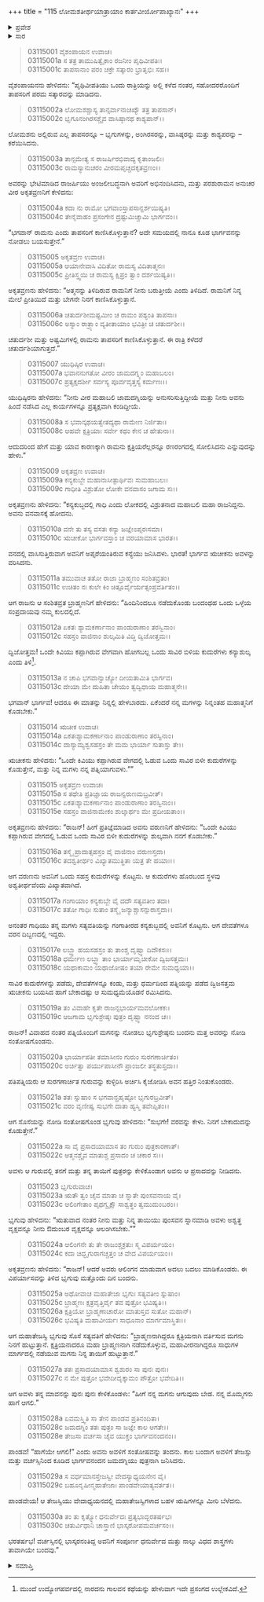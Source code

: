 +++
title = "115 ಲೋಮಶತೀರ್ಥಯಾತ್ರಾಯಾಂ ಕಾರ್ತವೀರ್ಯೋಪಾಖ್ಯಾನಃ"
+++

<details><summary>ಪ್ರವೇಶ</summary>


।।   ಓಂ ಓಂ ನಮೋ ನಾರಾಯಣಾಯ।।   ಶ್ರೀ ವೇದವ್ಯಾಸಾಯ ನಮಃ ।।

ಶ್ರೀ ಕೃಷ್ಣದ್ವೈಪಾಯನ ವೇದವ್ಯಾಸ ವಿರಚಿತ  

**ಶ್ರೀ ಮಹಾಭಾರತ**

**ಆರಣ್ಯಕ ಪರ್ವ**

**ತೀರ್ಥಯಾತ್ರಾ ಪರ್ವ**

**ಅಧ್ಯಾಯ 115**

</details>


<details><summary>ಸಾರ</summary>

ಮಹೇಂದ್ರ ಪರ್ವತದಲ್ಲಿ ಯುಧಿಷ್ಠಿರನು ಪರಶುರಾಮ ಶಿಷ್ಯ ಅಕೃತವ್ರಣನನ್ನು ಭೇಟಿಯಾಗಿ ಪರಶುರಾಮನ ಕುರಿತು ಕೇಳಿದುದು (1-8). ಕನ್ಯಕುಬ್ಜದ ರಾಜ ಗಾಧಿಯ ಮಗಳನ್ನು ಮುನಿ ಋಚೀಕನು ವರಿಸಿದ್ದುದು; ಒಂದೇ ಕಿವಿಯು ಕಪ್ಪಾಗಿರುವ ವೇಗವಾಗಿ ಹೋಗಬಲ್ಲ ಒಂದು ಸಾವಿರ ಬಿಳಿ ಕುದುರೆಗಳು ಕನ್ಯಾಶುಲ್ಕವೆಂದು ಹೇಳುವುದು (9-15). ಋಚೀಕನು ವರುಣನಿಂದ ಕುದುರೆಗಳನ್ನು ಪಡೆದು, ಕನ್ಯಾಶುಲ್ಕವಾಗಿ ಕೊಟ್ಟು, ಗಾಧಿಯ ಮಗಳನ್ನು ವಿವಾಹವಾದುದು (16-18). ಮಾವ ಭೃಗುವಲ್ಲಿ ಋಚೀಕನ ಪತ್ನಿಯು ತನ್ನ ತಾಯಿಗೆ ಸಂತಾನವನ್ನು ಕೇಳಿದಾಗ, ಭೃಗುವು ಅವಳಿಗೂ ಅವಳ ತಾಯಿಗೂ ಸಂತಾನದ ವರವನ್ನು ಕೊಟ್ಟಿದುದು; ಋಚೀಕನಿಗೆ ಜಮದಗ್ನಿಯು ಮಗನಾಗಿ ಜನಿಸಿದುದು (19-30).

</details>


> 03115001 ವೈಶಂಪಾಯನ ಉವಾಚ।  
03115001a ಸ ತತ್ರ ತಾಮುಷಿತ್ವೈಕಾಂ ರಜನೀಂ ಪೃಥಿವೀಪತಿಃ।  
03115001c ತಾಪಸಾನಾಂ ಪರಂ ಚಕ್ರೇ ಸತ್ಕಾರಂ ಭ್ರಾತೃಭಿಃ ಸಹ।।

ವೈಶಂಪಾಯನನು ಹೇಳಿದನು: “ಪೃಥಿವೀಪತಿಯು ಒಂದು ರಾತ್ರಿಯನ್ನು ಅಲ್ಲಿ ಕಳೆದ ನಂತರ, ಸಹೋದರರೊಂದಿಗೆ ತಾಪಸರಿಗೆ ಪರಮ ಸತ್ಕಾರವನ್ನು ಮಾಡಿದನು.

> 03115002a ಲೋಮಶಶ್ಚಾಸ್ಯ ತಾನ್ಸರ್ವಾನಾಚಖ್ಯೌ ತತ್ರ ತಾಪಸಾನ್।  
03115002c ಭೃಗೂನಂಗಿರಸಶ್ಚೈವ ವಾಸಿಷ್ಠಾನಥ ಕಾಶ್ಯಪಾನ್।।

ಲೋಮಶನು ಅಲ್ಲಿರುವ ಎಲ್ಲ ತಾಪಸರನ್ನೂ – ಭೃಗುಗಳನ್ನು, ಅಂಗಿರಸರನ್ನು, ವಾಸಿಷ್ಠರನ್ನು ಮತ್ತು ಕಾಶ್ಯಪರನ್ನು – ಕರೆಯಿಸಿದನು.

> 03115003a ತಾನ್ಸಮೇತ್ಯ ಸ ರಾಜರ್ಷಿರಭಿವಾದ್ಯ ಕೃತಾಂಜಲಿಃ।  
03115003c ರಾಮಸ್ಯಾನುಚರಂ ವೀರಮಪೃಚ್ಚದಕೃತವ್ರಣಂ।।

ಅವರನ್ನು ಭೇಟಿಮಾಡಿದ ರಾಜರ್ಷಿಯು ಅಂಜಲೀಬದ್ಧನಾಗಿ ಅವರಿಗೆ ಅಭಿನಂದಿಸಿದನು, ಮತ್ತು ಪರಶುರಾಮನ ಅನುಚರ ವೀರ ಅಕೃತವ್ರಣನಿಗೆ ಕೇಳಿದನು:

> 03115004a ಕದಾ ನು ರಾಮೋ ಭಗವಾಂಸ್ತಾಪಸಾನ್ದರ್ಶಯಿಷ್ಯತಿ।  
03115004c ತೇನೈವಾಹಂ ಪ್ರಸಂಗೇನ ದ್ರಷ್ಟುಮಿಚ್ಚಾಮಿ ಭಾರ್ಗವಂ।।

“ಭಗವಾನ್ ರಾಮನು ಎಂದು ತಾಪಸರಿಗೆ ಕಾಣಿಸಿಕೊಳ್ಳುತ್ತಾನೆ? ಅದೇ ಸಮಯದಲ್ಲಿ ನಾನೂ ಕೂಡ ಭಾರ್ಗವನನ್ನು ನೋಡಲು ಬಯಸುತ್ತೇನೆ.”

> 03115005 ಅಕೃತವ್ರಣ ಉವಾಚ।  
03115005a ಆಯಾನೇವಾಸಿ ವಿದಿತೋ ರಾಮಸ್ಯ ವಿದಿತಾತ್ಮನಃ।  
03115005c ಪ್ರೀತಿಸ್ತ್ವಯಿ ಚ ರಾಮಸ್ಯ ಕ್ಷಿಪ್ರಂ ತ್ವಾಂ ದರ್ಶಯಿಷ್ಯತಿ।।

ಅಕೃತವ್ರಣನು ಹೇಳಿದನು: “ಅತ್ಮನನ್ನು ತಿಳಿದಿರುವ ರಾಮನಿಗೆ ನೀನು ಬರುತ್ತೀಯೆ ಎಂದು ತಿಳಿದಿದೆ. ರಾಮನಿಗೆ ನಿನ್ನ ಮೇಲೆ ಪ್ರೀತಿಯಿದೆ ಮತ್ತು ಬೇಗನೇ ನಿನಗೆ ಕಾಣಿಸಿಕೊಳ್ಳುತ್ತಾನೆ.

> 03115006a ಚತುರ್ದಶೀಮಷ್ಟಮೀಂ ಚ ರಾಮಂ ಪಶ್ಯಂತಿ ತಾಪಸಾಃ।  
03115006c ಅಸ್ಯಾಂ ರಾತ್ರ್ಯಾಂ ವ್ಯತೀತಾಯಾಂ ಭವಿತ್ರೀ ಚ ಚತುರ್ದಶೀ।।

ಚತುರ್ದಶೀ ಮತ್ತು ಅಷ್ಟಮಿಗಳಲ್ಲಿ ರಾಮನು ತಾಪಸರಿಗೆ ಕಾಣಿಸಿಕೊಳ್ಳುತ್ತಾನೆ. ಈ ರಾತ್ರಿ ಕಳೆದರೆ ಚತುರ್ದಶಿಯಾಗುತ್ತದೆ.”

> 03115007 ಯುಧಿಷ್ಠಿರ ಉವಾಚ।  
03115007a ಭವಾನನುಗತೋ ವೀರಂ ಜಾಮದಗ್ನ್ಯಂ ಮಹಾಬಲಂ।  
03115007c ಪ್ರತ್ಯಕ್ಷದರ್ಶೀ ಸರ್ವಸ್ಯ ಪೂರ್ವವೃತ್ತಸ್ಯ ಕರ್ಮಣಃ।।

ಯುಧಿಷ್ಠಿರನು ಹೇಳಿದನು: “ನೀನು ವೀರ ಮಹಾಬಲಿ ಜಾಮದಗ್ನಿಯನ್ನು ಅನುಸರಿಸುತ್ತಿದ್ದೀಯೆ ಮತ್ತು ನೀನು ಅವನು ಹಿಂದೆ ನಡೆಸಿದ ಎಲ್ಲ ಕಾರ್ಯಗಳನ್ನೂ ಪ್ರತ್ಯಕ್ಷವಾಗಿ ಕಂಡಿದ್ದೀಯೆ.

> 03115008a ಸ ಭವಾನ್ಕಥಯತ್ವೇತದ್ಯಥಾ ರಾಮೇಣ ನಿರ್ಜಿತಾಃ।  
03115008c ಆಹವೇ ಕ್ಷತ್ರಿಯಾಃ ಸರ್ವೇ ಕಥಂ ಕೇನ ಚ ಹೇತುನಾ।।

ಆದುದರಿಂದ ಹೇಗೆ ಮತ್ತು ಯಾವ ಕಾರಣಕ್ಕಾಗಿ ರಾಮನು ಕ್ಷತ್ರಿಯರೆಲ್ಲರನ್ನೂ ರಣರಂಗದಲ್ಲಿ ಸೋಲಿಸಿದನು ಎನ್ನುವುದನ್ನು ಹೇಳು.”

> 03115009 ಅಕೃತವ್ರಣ ಉವಾಚ।  
03115009a ಕನ್ಯಕುಬ್ಜೇ ಮಹಾನಾಸೀತ್ಪಾರ್ಥಿವಃ ಸುಮಹಾಬಲಃ।  
03115009c ಗಾಧೀತಿ ವಿಶ್ರುತೋ ಲೋಕೇ ವನವಾಸಂ ಜಗಾಮ ಸಃ।।

ಅಕೃತವ್ರಣನು ಹೇಳಿದನು: “ಕನ್ಯಕುಬ್ಜದಲ್ಲಿ ಗಾಧಿ ಎಂದು ಲೋಕದಲ್ಲಿ ವಿಶ್ರುತನಾದ ಮಹಾಬಲಿ ಮಹಾ ರಾಜನಿದ್ದನು. ಅವನು ವನವಾಸಕ್ಕೆ ಹೋದನು.

> 03115010a ವನೇ ತು ತಸ್ಯ ವಸತಃ ಕನ್ಯಾ ಜಜ್ಞೇಽಪ್ಸರಃಸಮಾ।   
03115010c ಋಚೀಕೋ ಭಾರ್ಗವಸ್ತಾಂ ಚ ವರಯಾಮಾಸ ಭಾರತ।।

ವನದಲ್ಲಿ ವಾಸಿಸುತ್ತಿರುವಾಗ ಅವನಿಗೆ ಅಪ್ಸರೆಯಂತಿರುವ ಕನ್ಯೆಯು ಜನಿಸಿದಳು. ಭಾರತ! ಭಾರ್ಗವ ಋಚೀಕನು ಅವಳನ್ನು ವರಿಸಿದನು.

> 03115011a ತಮುವಾಚ ತತೋ ರಾಜಾ ಬ್ರಾಹ್ಮಣಂ ಸಂಶಿತವ್ರತಂ।  
03115011c ಉಚಿತಂ ನಃ ಕುಲೇ ಕಿಂ ಚಿತ್ಪೂರ್ವೈರ್ಯತ್ಸಂಪ್ರವರ್ತಿತಂ।।

ಆಗ ರಾಜನು ಆ ಸಂಶಿತವ್ರತ ಬ್ರಾಹ್ಮಣನಿಗೆ ಹೇಳಿದನು: “ಹಿಂದಿನಿಂದಲೂ ನಡೆದುಕೊಂಡು ಬಂದಂಥಹ ಒಂದು ಒಳ್ಳೆಯ ಸಂಪ್ರದಾಯವು ನಮ್ಮ ಕುಲದಲ್ಲಿದೆ.

> 03115012a ಏಕತಃ ಶ್ಯಾಮಕರ್ಣಾನಾಂ ಪಾಂಡುರಾಣಾಂ ತರಸ್ವಿನಾಂ।  
03115012c ಸಹಸ್ರಂ ವಾಜಿನಾಂ ಶುಲ್ಕಮಿತಿ ವಿದ್ಧಿ ದ್ವಿಜೋತ್ತಮ।।

ದ್ವಿಜೋತ್ತಮ! ಒಂದೇ ಕಿವಿಯು ಕಪ್ಪಾಗಿರುವ ವೇಗವಾಗಿ ಹೋಗಬಲ್ಲ ಒಂದು ಸಾವಿರ ಬಿಳಿಯ ಕುದುರೆಗಳು ಕನ್ಯಾಶುಲ್ಕ ಎಂದು ತಿಳಿ[^1].

> 03115013a ನ ಚಾಪಿ ಭಗವಾನ್ವಾಚ್ಯೋ ದೀಯತಾಮಿತಿ ಭಾರ್ಗವ।  
03115013c ದೇಯಾ ಮೇ ದುಹಿತಾ ಚೇಯಂ ತ್ವದ್ವಿಧಾಯ ಮಹಾತ್ಮನೇ।।

ಭಗವಾನ್ ಭಾರ್ಗವ! ಆದರೂ ಈ ಮಾತನ್ನು ನಿನ್ನಲ್ಲಿ ಹೇಳಬಾರದು. ಏಕೆಂದರೆ ನನ್ನ ಮಗಳನ್ನು ನಿನ್ನಂತಹ ಮಹಾತ್ಮನಿಗೆ ಕೊಡಬೇಕು.”

> 03115014 ಋಚೀಕ ಉವಾಚ।  
03115014a ಏಕತಃಶ್ಯಾಮಕರ್ಣಾನಾಂ ಪಾಂಡುರಾಣಾಂ ತರಸ್ವಿನಾಂ।  
03115014c ದಾಸ್ಯಾಮ್ಯಶ್ವಸಹಸ್ರಂ ತೇ ಮಮ ಭಾರ್ಯಾ ಸುತಾಸ್ತು ತೇ।।

ಋಚೀಕನು ಹೇಳಿದನು: “ಒಂದೇ ಕಿವಿಯು ಕಪ್ಪಾಗಿರುವ ವೇಗದಲ್ಲಿ ಓಡುವ ಒಂದು ಸಾವಿರ ಬಿಳೀ ಕುದುರೆಗಳನ್ನು ಕೊಡುತ್ತೇನೆ, ಮತ್ತು ನಿನ್ನ ಮಗಳು ನನ್ನ ಪತ್ನಿಯಾಗುವಳು.””

> 03115015 ಅಕೃತವ್ರಣ ಉವಾಚ।  
03115015a ಸ ತಥೇತಿ ಪ್ರತಿಜ್ಞಾಯ ರಾಜನ್ವರುಣಮಬ್ರವೀತ್।  
03115015c ಏಕತಃಶ್ಯಾಮಕರ್ಣಾನಾಂ ಪಾಂಡುರಾಣಾಂ ತರಸ್ವಿನಾಂ।।  
03115015e ಸಹಸ್ರಂ ವಾಜಿನಾಮೇಕಂ ಶುಲ್ಕಾರ್ಥಂ ಮೇ ಪ್ರದೀಯತಾಂ।।

ಅಕೃತವ್ರಣನು ಹೇಳಿದನು: “ರಾಜನ್! ಹೀಗೆ ಪ್ರತಿಜ್ಞೆಮಾಡಿದ ಅವನು ವರುಣನಿಗೆ ಹೇಳಿದನು: “ಒಂದೇ ಕಿವಿಯು ಕಪ್ಪಾಗಿರುವ ವೇಗದಲ್ಲಿ ಓಡುವ ಒಂದು ಸಾವಿರ ಬಿಳೀ ಕುದುರೆಗಳನ್ನು ಶುಲ್ಕವಾಗಿ ನನಗೆ ಕೊಡಬೇಕು.”

> 03115016a ತಸ್ಮೈ ಪ್ರಾದಾತ್ಸಹಸ್ರಂ ವೈ ವಾಜಿನಾಂ ವರುಣಸ್ತದಾ।  
03115016c ತದಶ್ವತೀರ್ಥಂ ವಿಖ್ಯಾತಮುತ್ಥಿತಾ ಯತ್ರ ತೇ ಹಯಾಃ।।

ಆಗ ವರುಣನು ಅವನಿಗೆ ಒಂದು ಸಹಸ್ರ ಕುದುರೆಗಳನ್ನು ಕೊಟ್ಟನು. ಆ ಕುದುರೆಗಳು ಹೊರಬಂದ ಸ್ಥಳವು ಅಶ್ವತೀರ್ಥವೆಂದು ವಿಖ್ಯಾತವಾಗಿದೆ.

> 03115017a ಗಂಗಾಯಾಂ ಕನ್ಯಕುಬ್ಜೇ ವೈ ದದೌ ಸತ್ಯವತೀಂ ತದಾ।  
03115017c ತತೋ ಗಾಧಿಃ ಸುತಾಂ ತಸ್ಮೈ ಜನ್ಯಾಶ್ಚಾಸನ್ಸುರಾಸ್ತದಾ।।

ಅನಂತರ ಗಾಧಿಯು ತನ್ನ ಮಗಳು ಸತ್ಯವತಿಯನ್ನು ಗಂಗಾತೀರದ ಕನ್ಯಕುಬ್ಜದಲ್ಲಿ ಅವನಿಗೆ ಕೊಟ್ಟನು. ಆಗ ದೇವತೆಗಳೂ ವರನ ದಿಬ್ಬಣದಲ್ಲಿ ಇದ್ದರು.

> 03115017e ಲಬ್ಧ್ವಾ ಹಯಸಹಸ್ರಂ ತು ತಾಂಶ್ಚ ದೃಷ್ಟ್ವಾ ದಿವೌಕಸಃ।।  
03115018a ಧರ್ಮೇಣ ಲಬ್ಧ್ವಾ ತಾಂ ಭಾರ್ಯಾಮೃಚೀಕೋ ದ್ವಿಜಸತ್ತಮಃ।   
03115018c ಯಥಾಕಾಮಂ ಯಥಾಜೋಷಂ ತಯಾ ರೇಮೇ ಸುಮಧ್ಯಯಾ।।

ಸಾವಿರ ಕುದುರೆಗಳನ್ನು ಪಡೆದು, ದೇವತೆಗಳನ್ನೂ ಕಂಡು, ಮತ್ತು ಧರ್ಮದಿಂದ ಪತ್ನಿಯನ್ನು ಪಡೆದ ದ್ವಿಜಸತ್ತಮ ಋಚೀಕನು ಬಯಸಿದ ಹಾಗೆ ಬೇಕಾದಷ್ಟು ಆ ಸುಮಧ್ಯಮೆಯೊಡನೆ ರಮಿಸಿದನು.

> 03115019a ತಂ ವಿವಾಹೇ ಕೃತೇ ರಾಜನ್ಸಭಾರ್ಯಮವಲೋಕಕಃ।  
03115019c ಆಜಗಾಮ ಭೃಗುಶ್ರೇಷ್ಠಃ ಪುತ್ರಂ ದೃಷ್ಟ್ವಾ ನನಂದ ಚ।।

ರಾಜನ್! ವಿವಾಹದ ನಂತರ ಪತ್ನಿಯೊಂದಿಗೆ ಮಗನನ್ನು ನೋಡಲು ಭೃಗುಶ್ರೇಷ್ಠನು ಬಂದನು ಮತ್ತ ಅವರನ್ನು ನೋಡಿ ಸಂತೋಷಗೊಂಡನು.

> 03115020a ಭಾರ್ಯಾಪತೀ ತಮಾಸೀನಂ ಗುರುಂ ಸುರಗಣಾರ್ಚಿತಂ।  
03115020c ಅರ್ಚಿತ್ವಾ ಪರ್ಯುಪಾಸೀನೌ ಪ್ರಾಂಜಲೀ ತಸ್ಥತುಸ್ತದಾ।।

ಪತಿಪತ್ನಿಯರು ಆ ಸುರಗಣಾರ್ಚಿತ ಗುರುವನ್ನು ಕುಳ್ಳಿರಿಸಿ ಅರ್ಚಿಸಿ ಕೈಜೋಡಿಸಿ ಅವನ ಹತ್ತಿರ ನಿಂತುಕೊಂಡರು.

> 03115021a ತತಃ ಸ್ನುಷಾಂ ಸ ಭಗವಾನ್ಪ್ರಹೃಷ್ಟೋ ಭೃಗುರಬ್ರವೀತ್।  
03115021c ವರಂ ವೃಣೀಷ್ವ ಸುಭಗೇ ದಾತಾ ಹ್ಯಸ್ಮಿ ತವೇಪ್ಸಿತಂ।।

ಆಗ ಸೊಸೆಯನ್ನು ನೋಡಿ ಸಂತೋಷಗೊಂಡ ಭೃಗುವು ಹೇಳಿದನು: “ಸುಭಗೇ! ವರವನ್ನು ಕೇಳು. ನಿನಗೆ ಬೇಕಾದುದನ್ನು ಕೊಡುತ್ತೇನೆ.”

> 03115022a ಸಾ ವೈ ಪ್ರಸಾದಯಾಮಾಸ ತಂ ಗುರುಂ ಪುತ್ರಕಾರಣಾತ್।  
03115022c ಆತ್ಮನಶ್ಚೈವ ಮಾತುಶ್ಚ ಪ್ರಸಾದಂ ಚ ಚಕಾರ ಸಃ।।

ಅವಳು ಆ ಗುರುವಲ್ಲಿ ತನಗೆ ಮತ್ತು ತನ್ನ ತಾಯಿಗೆ ಪುತ್ರರನ್ನು ಕೇಳಿಕೊಂಡಾಗ ಅವನು ಆ ಪ್ರಸಾದವನ್ನು ನೀಡಿದನು.

> 03115023 ಭೃಗುರುವಾಚ।  
03115023a ಋತೌ ತ್ವಂ ಚೈವ ಮಾತಾ ಚ ಸ್ನಾತೇ ಪುಂಸವನಾಯ ವೈ।  
03115023c ಆಲಿಂಗೇತಾಂ ಪೃಥಗ್ವೃಕ್ಷೌ ಸಾಶ್ವತ್ಥಂ ತ್ವಮುದುಂಬರಂ।।

ಭೃಗುವು ಹೇಳಿದನು: “ಋತುವಾದ ನಂತರ ನೀನು ಮತ್ತು ನಿನ್ನ ತಾಯಿಯು ಪುಂಸವನ ಸ್ನಾನಮಾಡಿ ಅವಳು ಅಶ್ವತ್ಥ ವೃಕ್ಷವನ್ನೂ ನೀನು ಔದುಂಬರ ವೃಕ್ಷವನ್ನೂ ಆಲಂಗಿಸಬೇಕು.””

> 03115024a ಆಲಿಂಗನೇ ತು ತೇ ರಾಜಂಶ್ಚಕ್ರತುಃ ಸ್ಮ ವಿಪರ್ಯಯಂ।  
03115024c ಕದಾ ಚಿದ್ಭೃಗುರಾಗಚ್ಚತ್ತಂ ಚ ವೇದ ವಿಪರ್ಯಯಂ।।

ಅಕೃತವ್ರಣನು ಹೇಳಿದನು: “ರಾಜನ್! ಆದರೆ ಅವರು ಆಲಿಂಗನ ಮಾಡುವಾಗ ಅದಲು ಬದಲು ಮಾಡಿಕೊಂಡರು. ಈ ವಿಪರ್ಯಾಸವನ್ನು ತಿಳಿದ ಭೃಗುವು ಮತ್ತೊಂದು ದಿನ ಬಂದನು.

> 03115025a ಅಥೋವಾಚ ಮಹಾತೇಜಾ ಭೃಗುಃ ಸತ್ಯವತೀಂ ಸ್ನುಷಾಂ।   
03115025c ಬ್ರಾಹ್ಮಣಃ ಕ್ಷತ್ರವೃತ್ತಿರ್ವೈ ತವ ಪುತ್ರೋ ಭವಿಷ್ಯತಿ।।  
03115026a ಕ್ಷತ್ರಿಯೋ ಬ್ರಾಹ್ಮಣಾಚಾರೋ ಮಾತುಸ್ತವ ಸುತೋ ಮಹಾನ್।  
03115026c ಭವಿಷ್ಯತಿ ಮಹಾವೀರ್ಯಃ ಸಾಧೂನಾಂ ಮಾರ್ಗಮಾಸ್ಥಿತಃ।।

ಆಗ ಮಹಾತೇಜಸ್ವಿ ಭೃಗುವು ಸೊಸೆ ಸತ್ಯವತಿಗೆ ಹೇಳಿದನು: “ಬ್ರಾಹ್ಮಣನಾಗಿದ್ದರೂ ಕ್ಷತ್ರಿಯನಾಗಿ ವರ್ತಿಸುವ ಮಗನು ನಿನಗೆ ಹುಟ್ಟುತ್ತಾನೆ. ಕ್ಷತ್ರಿಯನಾದರೂ ಮಹಾ ಬ್ರಾಹ್ಮಣನಾಗಿ ನಡೆದುಕೊಳ್ಳುವ, ಮಹಾವೀರನಾಗಿದ್ದರೂ ಸಾಧುಗಳ ಮಾರ್ಗದಲ್ಲಿ ನಡೆಯುವ ಮಗನು ನಿನ್ನ ತಾಯಿಗೆ ಹುಟ್ಟುತ್ತಾನೆ.”

> 03115027a ತತಃ ಪ್ರಸಾದಯಾಮಾಸ ಶ್ವಶುರಂ ಸಾ ಪುನಃ ಪುನಃ।  
03115027c ನ ಮೇ ಪುತ್ರೋ ಭವೇದೀದೃಕ್ಕಾಮಂ ಪೌತ್ರೋ ಭವೇದಿತಿ।।

ಆಗ ಅವಳು ತನ್ನ ಮಾವನನ್ನು ಪುನಃ ಪುನಃ ಕೇಳಿಕೊಂಡಳು: “ಹೀಗೆ ನನ್ನ ಮಗನು ಆಗುವುದು ಬೇಡ. ನನ್ನ ಮೊಮ್ಮಗನು ಹಾಗೆ ಆಗಲಿ.”

> 03115028a ಏವಮಸ್ತ್ವಿತಿ ಸಾ ತೇನ ಪಾಂಡವ ಪ್ರತಿನಂದಿತಾ।   
03115028c ಜಮದಗ್ನಿಂ ತತಃ ಪುತ್ರಂ ಸಾ ಜಜ್ಞೇ ಕಾಲ ಆಗತೇ।।  
03115028e ತೇಜಸಾ ವರ್ಚಸಾ ಚೈವ ಯುಕ್ತಂ ಭಾರ್ಗವನಂದನಂ।।

ಪಾಂಡವ! “ಹಾಗೆಯೇ ಆಗಲಿ!” ಎಂದು ಅವನು ಅವಳಿಗೆ ಸಂತೋಷವನ್ನು ತಂದನು. ಕಾಲ ಬಂದಾಗ ಅವಳಿಗೆ ತೇಜಸ್ಸು ಮತ್ತು ವರ್ಚಸ್ಸಿನಿಂದ ಕೂಡಿದ ಭಾರ್ಗವನಂದನ ಜಮದಗ್ನಿಯು ಪುತ್ರನಾಗಿ ಜನಿಸಿದನು.

> 03115029a ಸ ವರ್ಧಮಾನಸ್ತೇಜಸ್ವೀ ವೇದಸ್ಯಾಧ್ಯಯನೇನ ವೈ।  
03115029c ಬಹೂನೃಷೀನ್ಮಹಾತೇಜಾಃ ಪಾಂಡವೇಯಾತ್ಯವರ್ತತ।।

ಪಾಂಡವೇಯ! ಆ ತೇಜಸ್ವಿಯು ವೇದಾಧ್ಯಯನದಲ್ಲಿ ಮಹಾತೇಜಸ್ವಿಗಳಾದ ಬಹಳ ಋಷಿಗಳನ್ನೂ ಮೀರಿ ಬೆಳೆದನು.

> 03115030a ತಂ ತು ಕೃತ್ಸ್ನೋ ಧನುರ್ವೇದಃ ಪ್ರತ್ಯಭಾದ್ಭರತರ್ಷಭ।  
03115030c ಚತುರ್ವಿಧಾನಿ ಚಾಸ್ತ್ರಾಣಿ ಭಾಸ್ಕರೋಪಮವರ್ಚಸಂ।।

ಭರತರ್ಷಭ! ವರ್ಚಸ್ಸಿನಲ್ಲಿ ಭಾಸ್ಕರನಂತಿದ್ದ ಅವನಿಗೆ ಸಂಪೂರ್ಣ ಧನುರ್ವೇದ ಮತ್ತು ನಾಲ್ಕು ವಿಧದ ಶಾಸ್ತ್ರಗಳು ತಾವಾಗಿಯೇ ಬಂದವು.”

<details><summary>ಸಮಾಪ್ತಿ</summary>

ಇತಿ ಶ್ರೀ ಮಹಾಭಾರತೇ ಆರಣ್ಯಕಪರ್ವಣಿ ತೀರ್ಥಯಾತ್ರಾಪರ್ವಣಿ ಲೋಮಶತೀರ್ಥಯಾತ್ರಾಯಾಂ ಕಾರ್ತವೀರ್ಯೋಪಾಖ್ಯಾನೇ ಪಂಚದಶಾಧಿಕಶತತಮೋಽಧ್ಯಾಯಃ।  
ಇದು ಮಹಾಭಾರತದ ಆರಣ್ಯಕಪರ್ವದಲ್ಲಿ ತೀರ್ಥಯಾತ್ರಾಪರ್ವದಲ್ಲಿ ಲೋಮಶತೀರ್ಥಯಾತ್ರೆಯಲ್ಲಿ ಕಾರ್ತವೀರ್ಯೋಪಾಖ್ಯಾನದಲ್ಲಿ ನೂರಾಹದಿನೈದನೆಯ ಅಧ್ಯಾಯವು.



</details>

[^1]: ಮುಂದೆ ಉದ್ಯೋಗಪರ್ವದಲ್ಲಿ ನಾರದನು ಗಾಲವನ ಕಥೆಯನ್ನು ಹೇಳುವಾಗ ಇದೇ ಪ್ರಸಂಗದ ಉಲ್ಲೇಕವಿದೆ.